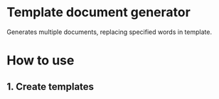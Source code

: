 # Template document generator
Generates multiple documents, replacing specified words in template.
# How to use

## 1. Create templates
